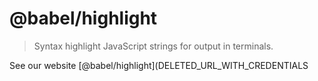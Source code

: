# @babel/highlight

> Syntax highlight JavaScript strings for output in terminals.

See our website [@babel/highlight](DELETED_URL_WITH_CREDENTIALS